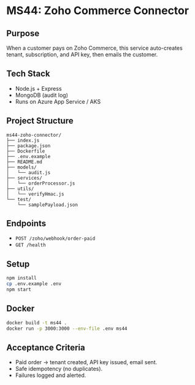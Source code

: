 # MS44: Zoho Commerce Connector

## Purpose
When a customer pays on Zoho Commerce, this service auto-creates tenant, subscription, and API key, then emails the customer.

## Tech Stack
- Node.js + Express
- MongoDB (audit log)
- Runs on Azure App Service / AKS

## Project Structure
```
ms44-zoho-connector/
├── index.js
├── package.json
├── Dockerfile
├── .env.example
├── README.md
├── models/
│   └── audit.js
├── services/
│   └── orderProcessor.js
├── utils/
│   └── verifyHmac.js
└── test/
    └── samplePayload.json
```

## Endpoints
- `POST /zoho/webhook/order-paid`
- `GET /health`

## Setup
```bash
npm install
cp .env.example .env
npm start
```

## Docker
```bash
docker build -t ms44 .
docker run -p 3000:3000 --env-file .env ms44
```

## Acceptance Criteria
- Paid order → tenant created, API key issued, email sent.
- Safe idempotency (no duplicates).
- Failures logged and alerted.
